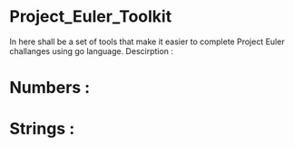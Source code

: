 # Project_Euler_Toolkit
In here shall be a set of tools that make it easier to complete Project Euler challanges using go language.
Descirption :

# Numbers :

# Strings :
